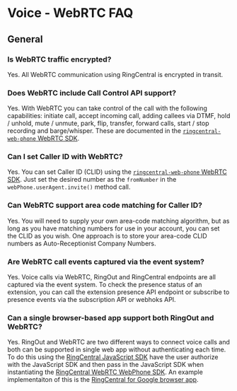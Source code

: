# Voice - WebRTC FAQ

## General

### Is WebRTC traffic encrypted?

Yes. All WebRTC communication using RingCentral is encrypted in transit.

### Does WebRTC include Call Control API support?

Yes. With WebRTC you can take control of the call with the following capabilities: initiate call, accept incoming call, adding callees via DTMF, hold / unhold, mute / unmute, park, flip, transfer, forward calls, start / stop recording and barge/whisper. These are documented in the [`ringcentral-web-phone` WebRTC SDK](https://github.com/ringcentral/ringcentral-web-phone).

### Can I set Caller ID with WebRTC?

Yes. You can set Caller ID (CLID) using the [`ringcentral-web-phone` WebRTC SDK](https://github.com/ringcentral/ringcentral-web-phone). Just set the desired number as the `fromNumber` in the `webPhone.userAgent.invite()` method call.

### Can WebRTC support area code matching for Caller ID?

Yes. You will need to supply your own area-code matching algorithm, but as long as you have matching numbers for use in your account, you can set the CLID as you wish. One approach is to store your area-code CLID numbers as Auto-Receptionist Company Numbers.

### Are WebRTC call events captured via the event system?

Yes. Voice calls via WebRTC, RingOut and RingCentral endpoints are all captured via the event system. To check the presence status of an extension, you can call the extension presence API endpoint or subscribe to presence events via the subscription API or webhoks API.

### Can a single browser-based app support both RingOut and WebRTC?

Yes. RingOut and WebRTC are two different ways to connect voice calls and both can be supported in single web app without authenticating each time. To do this using the [RingCentral JavaScript SDK](https://github.com/ringcentral/ringcentral-js) have the user authorize with the JavaScript SDK and then pass in the JavaScript SDK when instantiating the [RingCentral WebRTC WebPhone SDK](https://github.com/ringcentral/ringcentral-web-phone). An example implementaiton of this is the [RingCentral for Google browser app](https://developers.ringcentral.com/app-gallery.html/app/312709020-312709020-7gufiGT3T3CCuCP37hMDaQ~KiLR9gZ-TTS5mivQ8TGEqQ-1210).
